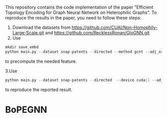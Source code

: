 This repository contains the code implementation of the paper "Efficient Topology Encoding for Graph Neural
Network on Heterophilic Graphs". To reproduce the results in the paper, you need to follow these steps:

1. Download the datasets from https://github.com/CUAI/Non-Homophily-Large-Scale.git and https://github.com/RecklessRonan/GloGNN.git
2. Use 

```python
mkdir save_embd
python main.py --dataset snap-patents --directed --method gcnt --adj_order 3 --tebd_type ours --tebd_dim 512 --treduc_save 
```
to precompute the needed feature.

3.Use 
```python
python main.py --dataset snap-patents --directed  --device cuda:1 --adj_order 1  --tebd_dim 512 --hidden_channels 32  --method gat_pc  --w1 4 --tdropout 0.5 --dropout 0.5 --input_dropout 0.5  --tebd_type ours --runs 1 --epochs 300 --display_step 25 --gat_heads 4
```
to reproduce the reported result.
# BoPEGNN

